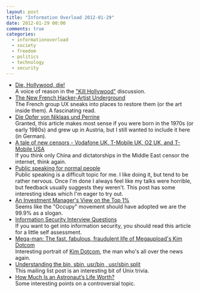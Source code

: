 ```yaml
---
layout: post
title: "Information Overload 2012-01-29"
date: 2012-01-29 00:00
comments: true
categories:
  - informationoverload
  - society
  - freedom
  - politics
  - technology
  - security
---
```

* [Die, Hollywood, die!](http://benwerd.com/blog/2012/01/22/die-hollywood-die/)<br>A voice of reason in the ["Kill Hollywood"](http://ycombinator.com/rfs9.html) discussion.
* [The New French Hacker-Artist Underground](http://www.wired.com/magazine/2012/01/ff_ux/all/1)<br>The French group UX sneaks into places to restore them (or the art inside them). A fascinating read.
* [Die Opfer von Niklaas und Perrine](http://www.wienerzeitung.at/nachrichten/kultur/medien/?em_cnt=427905)<br>Granted, this article makes most sense if you were born in the 1970s (or early 1980s) and grew up in Austria, but I still wanted to include it here (in German).
* [A tale of new censors - Vodafone UK, T-Mobile UK, O2 UK, and T-Mobile USA](https://blog.torproject.org/blog/tale-new-censors-vodafone-uk-t-mobile-uk-o2-uk-and-t-mobile-usa)<br>If you think only China and dictatorships in the Middle East censor the internet, think again.
* [Public speaking for normal people](http://www.humbledmba.com/public-speaking-for-normal-people)<br>Public speaking is a difficult topic for me. I like doing it, but tend to be rather nervous. Once I'm done I always feel like my talks were horrible, but feedback usually suggests they weren't. This post has some interesting ideas which I'm eager to try out.
* [An Investment Manager's View on the Top 1%](http://whorulesamerica.net/power/investment_manager.html)<br>Seems like the "Occupy" movement should have adopted we are the 99.9% as a slogan.
* [Information Security Interview Questions](http://danielmiessler.com/study/infosec_interview_questions/)<br>If you want to get into information security, you should read this article for a little self assessment.
* [Mega-man: The fast, fabulous, fraudulent life of Megaupload's Kim Dotcom](http://arstechnica.com/tech-policy/news/2012/01/mega-man-the-bizarre-rise-and-sudden-downfall-of-kim-dotcom.ars/1)<br>Interesting portrait of [Kim Dotcom](http://en.wikipedia.org/wiki/Kim_Dotcom), the man who's all over the news again.
* [Understanding the bin, sbin, usr/bin , usr/sbin split](http://lists.busybox.net/pipermail/busybox/2010-December/074114.html)<br>This mailing list post is an interesting bit of Unix trivia.
* [How Much Is an Astronaut’s Life Worth?](http://reason.com/archives/2012/01/26/how-much-is-an-astronauts-life-worth)<br>Some interesting points on a controversial topic.
